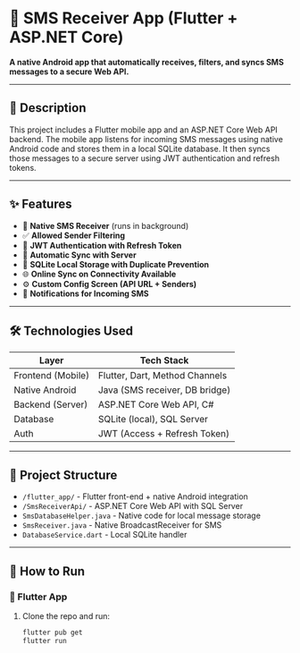 # 📱 SMS Receiver App (Flutter + ASP.NET Core)

**A native Android app that automatically receives, filters, and syncs SMS messages to a secure Web API.**

---

## 🔹 Description

This project includes a Flutter mobile app and an ASP.NET Core Web API backend. The mobile app listens for incoming SMS messages using native Android code and stores them in a local SQLite database. It then syncs those messages to a secure server using JWT authentication and refresh tokens.

---

## ✨ Features

- 📩 **Native SMS Receiver** (runs in background)
- ✅ **Allowed Sender Filtering**
- 🔐 **JWT Authentication with Refresh Token**
- 🔄 **Automatic Sync with Server**
- 💾 **SQLite Local Storage with Duplicate Prevention**
- 🌐 **Online Sync on Connectivity Available**
- ⚙️ **Custom Config Screen (API URL + Senders)**
- 🔔 **Notifications for Incoming SMS**

---

## 🛠️ Technologies Used

| Layer            | Tech Stack                      |
|------------------|---------------------------------|
| Frontend (Mobile) | Flutter, Dart, Method Channels  |
| Native Android    | Java (SMS receiver, DB bridge)  |
| Backend (Server)  | ASP.NET Core Web API, C#        |
| Database          | SQLite (local), SQL Server      |
| Auth              | JWT (Access + Refresh Token)    |

---

## 📂 Project Structure

- `/flutter_app/` - Flutter front-end + native Android integration
- `/SmsReceiverApi/` - ASP.NET Core Web API with SQL Server
- `SmsDatabaseHelper.java` - Native code for local message storage
- `SmsReceiver.java` - Native BroadcastReceiver for SMS
- `DatabaseService.dart` - Local SQLite handler

---

## 🚀 How to Run

### 🧩 Flutter App
1. Clone the repo and run:
   ```bash
   flutter pub get
   flutter run
